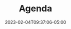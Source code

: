 ---
title: "Agenda"
date: 2023-02-04T09:37:06-05:00
url: /agenda
layout: list

days:  
  - id: 2025mty
    enabled: true
    title_short: Martes
    title_full: Martes 21 de octubre
    rooms: ["Auditorio", "Salon 101 C", "Salon 101 D", "Salon 204"]
    schedule_items: 
      - type: timelabel
        label: "9:00"
        gridarea: "1/1/2/2"
      - type: activity
        label: "Bienvenida"
        gridarea: "1/2/2/6"
        timelabel: "9:00 - 9:10"
        gridaream: "1/1/2/2"

      - type: timelabel
        label: "9:10"
        gridarea: "2/1/3/2"
      - type: activity
        label: "Remembranza 10 años, Pedro Galván"
        gridarea: "2/2/3/6"
        timelabel: "9:10 - 9:20"
        gridaream: "2/1/3/2"

      - type: timelabel
        label: "9:20"
        gridarea: "3/1/4/2"

      - type: timelabel
        label: "9:50"
        gridarea: "4/1/5/2"
      - type: activity
        label: "Por definir"
        gridarea: "4/2/5/6"
        timelabel: "9:50 - 10:20"
        gridaream: "4/1/5/2"

      - type: timelabel
        label: "10:20"
        gridarea: "5/1/6/2"

      - type: timelabel
        label: "10:50"
        gridarea: "6/1/7/2"
      - type: activity
        label: "Break"
        gridarea: "6/2/7/6"
        timelabel: "10:50 - 11:10"
        gridaream: "6/1/7/2"

      - type: timelabel
        label: "11:10"
        gridarea: "7/1/8/2"
      - type: activity
        label: "Por definir"
        gridarea: "7/2/8/6"
        timelabel: "11:10 - 11:40"
        gridaream: "7/1/8/2"

      - type: timelabel
        label: "11:40"
        gridarea: "8/1/9/2"

      - type: timelabel
        label: "12:10"
        gridarea: "9/1/10/2"
      - type: activity
        label: "Por definir"
        gridarea: "9/2/10/6"
        timelabel: "12:10 - 12:40"
        gridaream: "9/1/10/2"

      - type: timelabel
        label: "12:40"
        gridarea: "10/1/11/2"

      - type: activity
        label: "Por definir"
        gridarea: "10/2/11/3"
        timelabel: "12:40 - 13:20"
        gridaream: "10/1/11/2"

      - type: timelabel
        label: "13:20"
        gridarea: "11/1/12/2"
      - type: activity
        label: "Comida"
        gridarea: "11/2/12/6"
        timelabel: "13:20 - 14:30"
        gridaream: "14/1/15/2"


      - type: timelabel
        label: "14:30"
        gridarea: "12/1/13/2"

      - type: activity
        label: "Por definir"
        gridarea: "12/2/13/3"
        timelabel: "14:30 - 15:10"
        gridaream: "15/1/16/2"

      - type: timelabel
        label: "15:10"
        gridarea: "13/1/14/2"

      - type: activity
        label: "Por definir"
        gridarea: "13/2/14/3"
        timelabel: "15:10 - 15:50"
        gridaream: "20/1/21/2"

      - type: timelabel
        label: "15:50"
        gridarea: "14/1/15/2"

      - type: activity
        label: "Por definir"
        gridarea: "14/2/15/3"
        timelabel: "15:10 - 15:50"
        gridaream: "25/1/26/2"

      - type: timelabel
        label: "16:30"
        gridarea: "15/1/16/2"

      - type: timelabel
        label: "17:10"
        gridarea: "16/1/17/2"
      - type: activity
        label: "Break"
        gridarea: "16/2/17/6"
        timelabel: "17:10 - 17:30"
        gridaream: "31/1/32/2"

      - type: timelabel
        label: "17:30"
        gridarea: "17/1/18/2"

      - type: timelabel
        label: "18:10"
        gridarea: "18/1/19/2"

      - type: timelabel
        label: "18:50"
        gridarea: "19/1/20/2"
      - type: activity
        label: "Cocktail"
        gridarea: "19/2/20/6"
        timelabel: "18:50 - 19:30"
        gridaream: "40/1/41/2"

tracks:
  - slug: data-strategy
    label: Estrategia de datos
  - slug: data-science
    label: Ciencia de datos
  - slug: data-engineering
    label: Ingeniería de datos
  - slug: public-policy
    label: Politica pública

description: "Conoce la agenda de sesiones de Data Day Monterrey 2024 con charlas y talleres sobre estrategia, ingeniería y ciencia de datos."
summary: "Conoce la agenda de sesiones de Data Day Monterrey 2024 con charlas y talleres sobre estrategia, ingeniería y ciencia de datos."
---